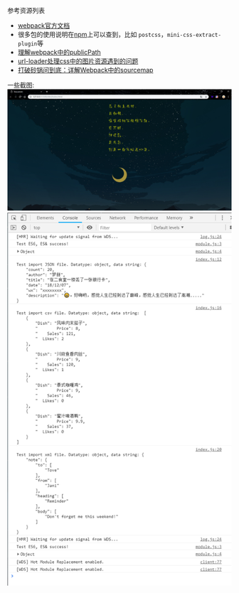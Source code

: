参考资源列表

- [webpack官方文档](https://webpack.js.org/concepts/)
- 很多包的使用说明在[npm](https://www.npmjs.com/)上可以查到，比如 `postcss`，`mini-css-extract-plugin`等
- [理解webpack中的publicPath](https://blog.csdn.net/bingzhilingyi/article/details/80085320
)
- [url-loader处理css中的图片资源遇到的问题](https://www.jianshu.com/p/3429cd456982
)
- [打破砂锅问到底：详解Webpack中的sourcemap](https://segmentfault.com/a/1190000008315937)

一些截图:
![相见欢](https://github.com/tjx666/webpack-configuration/blob/master/screenshot/相见欢.jpg)
![控制台输出](https://github.com/tjx666/webpack-configuration/blob/master/screenshot/output.png)